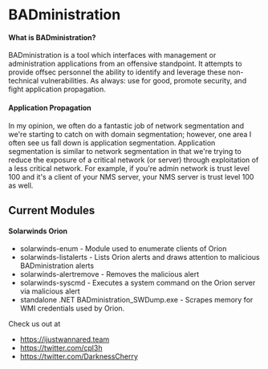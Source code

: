 # BADministration

#### What is BADministration?

BADministration is a tool which interfaces with management or administration applications from an offensive standpoint. It attempts to provide offsec personnel the ability to identify and leverage these non-technical vulnerabilities. As always: use for good, promote security, and fight application propagation.

#### Application Propagation

In my opinion, we often do a fantastic job of network segmentation and we're starting to catch on with domain segmentation; however, one area I often see us fall down is application segmentation. Application segmentation is similar to network segmentation in that we're trying to reduce the exposure of a critical network (or server) through exploitation of a less critical network. For example, if you're admin network is trust level 100 and it's a client of your NMS server, your NMS server is trust level 100 as well.

## Current Modules

#### Solarwinds Orion

- solarwinds-enum - Module used to enumerate clients of Orion
- solarwinds-listalerts - Lists Orion alerts and draws attention to malicious BADministration alerts
- solarwinds-alertremove - Removes the malicious alert
- solarwinds-syscmd - Executes a system command on the Orion server via malicious alert
- standalone .NET BADministration_SWDump.exe - Scrapes memory for WMI credentials used by Orion.


Check us out at 
- https://ijustwannared.team
- https://twitter.com/cpl3h
- https://twitter.com/DarknessCherry
  
